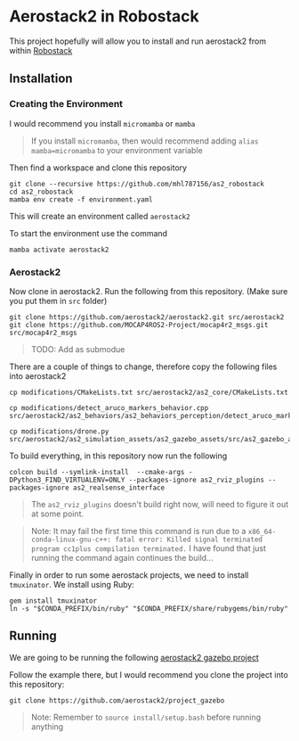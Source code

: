 # Aerostack2 in Robostack

This project hopefully will allow you to install and run aerostack2 from within [Robostack](https://robostack.github.io/GettingStarted.html)

## Installation

### Creating the Environment

I would recommend you install `micromamba` or `mamba`

> If you install `micromamba`, then would recommend adding `alias mamba=micromamba` to your environment variable

Then find a workspace and clone this repository 

```
git clone --recursive https://github.com/mhl787156/as2_robostack 
cd as2_robostack
mamba env create -f environment.yaml
```

This will create an environment called `aerostack2`

To start the environment use the command

```
mamba activate aerostack2
```

### Aerostack2

Now clone in aerostack2. Run the following from this repository. (Make sure you put them in `src` folder)

```
git clone https://github.com/aerostack2/aerostack2.git src/aerostack2
git clone https://github.com/MOCAP4ROS2-Project/mocap4r2_msgs.git src/mocap4r2_msgs
```

> TODO: Add as submodue

There are a couple of things to change, therefore copy the following files into aerostack2

```
cp modifications/CMakeLists.txt src/aerostack2/as2_core/CMakeLists.txt

cp modifications/detect_aruco_markers_behavior.cpp src/aerostack2/as2_behaviors/as2_behaviors_perception/detect_aruco_markers_behavior/src/detect_aruco_markers_behavior.cpp

cp modifications/drone.py src/aerostack2/as2_simulation_assets/as2_gazebo_assets/src/as2_gazebo_assets/models/drone.py
```

To build everything, in this repository now run the following

```
colcon build --symlink-install  --cmake-args -DPython3_FIND_VIRTUALENV=ONLY --packages-ignore as2_rviz_plugins --packages-ignore as2_realsense_interface
```

> The `as2_rviz_plugins` doesn't build right now, will need to figure it out at some point. 

> Note: It may fail the first time this command is run due to a `x86_64-conda-linux-gnu-c++: fatal error: Killed signal terminated program cc1plus
compilation terminated.` I have found that just running the command again continues the build... 

Finally in order to run some aerostack projects, we need to install `tmuxinator`. We install using Ruby:

```
gem install tmuxinator
ln -s "$CONDA_PREFIX/bin/ruby" "$CONDA_PREFIX/share/rubygems/bin/ruby"
```

## Running

We are going to be running the following [aerostack2 gazebo project](https://aerostack2.github.io/_02_examples/gazebo/project_gazebo/index.html)

Follow the example there, but I would recommend you clone the project into this repository:

```
git clone https://github.com/aerostack2/project_gazebo
```

> Note: Remember to `source install/setup.bash` before running anything



